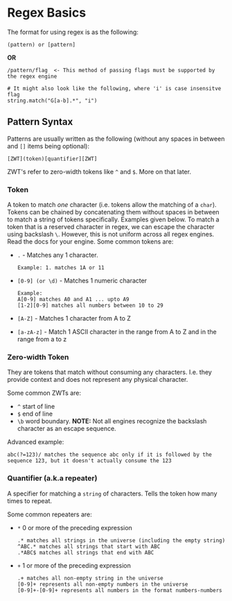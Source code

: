 # Regex Basics

The format for using regex is as the following:

```
(pattern) or [pattern]
```

**OR**

```
/pattern/flag  <- This method of passing flags must be supported by the regex engine
```
```
# It might also look like the following, where 'i' is case insensitve flag
string.match("G[a-b].*", "i") 
```

## Pattern Syntax

Patterns are usually written as the following (without any spaces in between and `[]` items being optional):
```
[ZWT](token)[quantifier][ZWT]
```
ZWT's refer to zero-width tokens like `^` and `$`. More on that later.

### Token
A token to match *one* character (i.e. tokens allow the matching of a `char`).
Tokens can be chained by concatenating them without spaces in between to match a string of tokens specifically. Examples given below.
To match a token that is a reserved character in regex, we can escape the character using backslash `\`. However, this is not uniform across all regex engines. Read the docs for your engine.
Some common tokens are:

- `.` - Matches any 1 character.
  ```
  Example: 1. matches 1A or 11
  ```

- `[0-9] (or \d)` - Matches 1 numeric character
  ```
  Example: 
  A[0-9] matches A0 and A1 ... upto A9
  [1-2][0-9] matches all numbers between 10 to 29
  ```

- `[A-Z]` - Matches 1 character from A to Z


- `[a-zA-z]` - Match 1 ASCII character in the range from A to Z and in the range from a to z

### Zero-width Token
They are tokens that match without consuming any characters. I.e. they provide context and does not represent any physical character.

Some common ZWTs are:
- `^` start of line
- `$` end of line
- `\b` word boundary. **NOTE:** Not all engines recognize the backslash character as an escape sequence.

Advanced example:
```
abc(?=123)/ matches the sequence abc only if it is followed by the sequence 123, but it doesn't actually consume the 123
```


### Quantifier (a.k.a repeater)
A specifier for matching a `string` of characters. Tells the token how many times to repeat.

Some common repeaters are:

- `*` 0 or more of the preceding expression
  ```
  .* matches all strings in the universe (including the empty string)
  ^ABC.* matches all strings that start with ABC
  .*ABC$ matches all strings that end with ABC
  ```

- `+` 1 or more of the preceding expression
  ```
  .+ matches all non-empty string in the universe
  [0-9]+ represents all non-empty numbers in the universe
  [0-9]+-[0-9]+ represents all numbers in the format numbers-numbers
  ```





